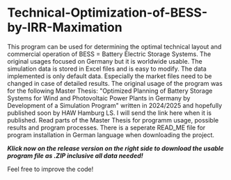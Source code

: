 # Technical-Optimization-of-BESS-by-IRR-Maximation
This program can be used for determining the optimal technical layout and commercial operation of BESS = Battery Electric Storage Systems. 
The original usages focused on Germany but it is worldwide usable. 
The simulation data is stored in Excel files and is easy to modify. 
The data implemented is only default data. Especially the market files need to be changed in case of detailed results.
The original usage of the program was for the following Master Thesis: 
"Optimized Planning of Battery Storage Systems for Wind and Photovoltaic Power Plants in Germany by Development of a Simulation Program" written in 2024/2025 and hopefully published soon by HAW Hamburg LS.
I will send the link here when it is published.
Read parts of the Master Thesis for programm usage, possible results and program processes.
There is a seperate READ_ME file for program installation in German language when downloading the project.

***Klick now on the release version on the right side to download the usable program file as .ZIP inclusive all data needed!***

Feel free to improve the code!
